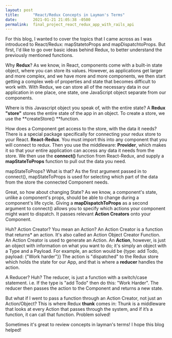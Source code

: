 ```yaml
---
layout: post
title:      "React/Redux Concepts in Layman's Terms"
date:       2021-01-21 21:05:38 -0500
permalink:  final_project_react_redux_app_with_rails_api
---
```



For this blog, I wanted to cover the topics that I came across as I was introduced to React/Redux: mapStatetoProps and mapDispatchtoProps. But first, l'd like to go over basic ideas behind Redux, to better understand the previously mentioned functions.

Why **Redux**?
As we know, in React, components come with a built-in state object, where you can store its values. However, as applications get larger and more complex, and we have more and more components, we then start getting a complex web of properties and state that becomes difficult to work with. With Redux, we can store all of the necessary data in our application in one place, one state, one JavaScript object separate from our components.

Where is this Javascript object you speak of, with the entire state?
A **Redux "store"** stores the entire state of the app in an object. To create a store, we use the **createStore() **function.

How does a Component get access to the store, with the data it needs?
There is a special package specifically for connecting your redux store to your React. **React-Redux**.  You must import this into any component that you will connect to redux. Then you use the middleware:  **Provider**, which makes it so that your entire application can access any data it needs from the store. We then use the **connect()** function from React-Redux, and supply a **mapStateToProps** function to pull out the data you need.

mapStateToProps? What is that?
As the first argument passed in to connect(), mapStateToProps is used for selecting which part of the data from the store the connected Component needs.

Great, so how about changing State?
As we know, a component's state, unlike a component's props, should be able to change during a component's life cycle. Giving a **mapDispatchToProps** as a second argument to connect() allows you to specify which actions your component might want to dispatch. It passes relevant **Action Creators** onto your Component. 

Huh? Action Creator? You mean an Action? 
An Action Creator is a function that returns* an action. It's also called an Action Object Creator Function. An Action Creator is used to generate an Action. An **Action**, however, is just an object with information on what you want to do; it's simply an object with a Type and a Payload. For example, an action would be {type: add Todo, payload: {"Work harder"}} The action is "dispatched" to the Redux store which holds the state for our App, and that is where a **reducer**  handles the action. 

A Reducer? Huh?
The reducer, is just a function with a switch/case statement. i.e. If the type is "add Todo" then do this: "Work Harder". The reducer then passes the action to the Component and returns a new state.

But what if I went to pass a function through an Action Creator, not just an Action/Object?
This is where Redux **thunk** comes in: Thunk is a middleware that looks at every Action that passes through the system, and if it’s a function, it can call that function. Problem solved!


Sometimes it's great to review concepts in layman's terms! I hope this blog helped! 











